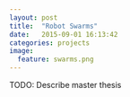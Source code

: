 ```yaml
---
layout: post
title:  "Robot Swarms"
date:   2015-09-01 16:13:42
categories: projects
image:
  feature: swarms.png
---
```


TODO: Describe master thesis
